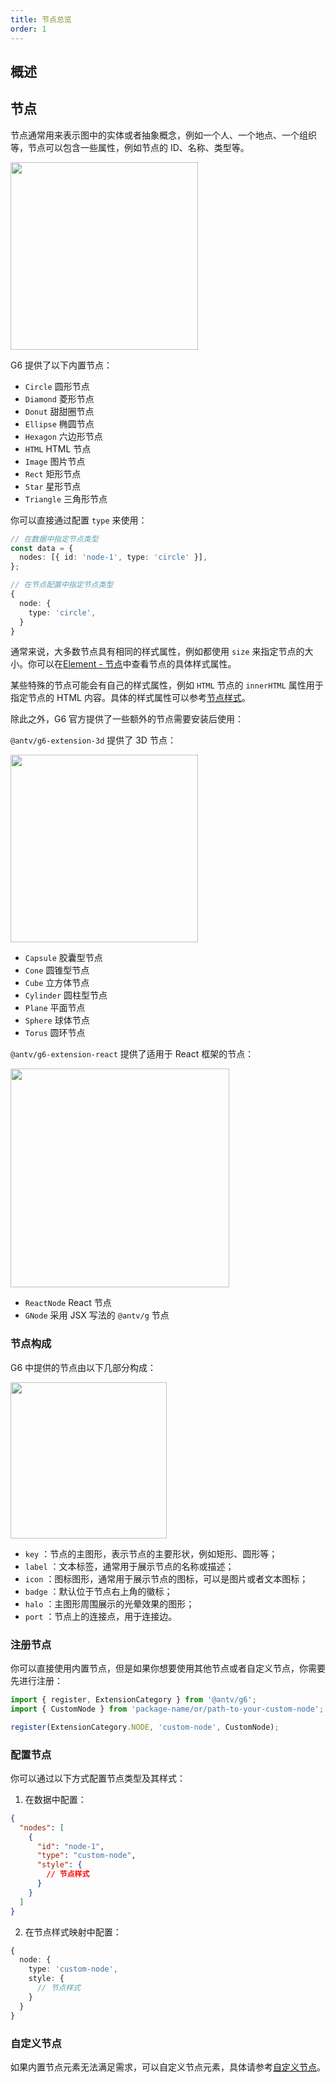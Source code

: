 ```yaml
---
title: 节点总览
order: 1
---
```


## 概述

## 节点

节点通常用来表示图中的实体或者抽象概念，例如一个人、一个地点、一个组织等，节点可以包含一些属性，例如节点的 ID、名称、类型等。

<image width="300" src="https://mdn.alipayobjects.com/huamei_qa8qxu/afts/img/A*TZt2S7Z0d-8AAAAAAAAAAAAADmJ7AQ/original" />

G6 提供了以下内置节点：

- `Circle` 圆形节点
- `Diamond` 菱形节点
- `Donut` 甜甜圈节点
- `Ellipse` 椭圆节点
- `Hexagon` 六边形节点
- `HTML` HTML 节点
- `Image` 图片节点
- `Rect` 矩形节点
- `Star` 星形节点
- `Triangle` 三角形节点

你可以直接通过配置 `type` 来使用：

```typescript
// 在数据中指定节点类型
const data = {
  nodes: [{ id: 'node-1', type: 'circle' }],
};

// 在节点配置中指定节点类型
{
  node: {
    type: 'circle',
  }
}
```

通常来说，大多数节点具有相同的样式属性，例如都使用 `size` 来指定节点的大小。你可以在[Element - 节点](/api/elements/nodes/base-node)中查看节点的具体样式属性。

某些特殊的节点可能会有自己的样式属性，例如 `HTML` 节点的 `innerHTML` 属性用于指定节点的 HTML 内容。具体的样式属性可以参考[节点样式](/api/elements/nodes/html)。

除此之外，G6 官方提供了一些额外的节点需要安装后使用：

`@antv/g6-extension-3d` 提供了 3D 节点：

<image width="300" src="https://mdn.alipayobjects.com/huamei_qa8qxu/afts/img/A*ShNXTp0u3vkAAAAAAAAAAAAADmJ7AQ/original" />

- `Capsule` 胶囊型节点
- `Cone` 圆锥型节点
- `Cube` 立方体节点
- `Cylinder` 圆柱型节点
- `Plane` 平面节点
- `Sphere` 球体节点
- `Torus` 圆环节点

`@antv/g6-extension-react` 提供了适用于 React 框架的节点：

<image width="350" src="https://mdn.alipayobjects.com/huamei_qa8qxu/afts/img/A*7jypQbkp00wAAAAAAAAAAAAADmJ7AQ/original" />

- `ReactNode` React 节点
- `GNode` 采用 JSX 写法的 `@antv/g` 节点

### 节点构成

G6 中提供的节点由以下几部分构成：

<image width="250" src="https://mdn.alipayobjects.com/huamei_qa8qxu/afts/img/A*Ot4bSbBx97EAAAAAAAAAAAAADmJ7AQ/original" />

- `key` ：节点的主图形，表示节点的主要形状，例如矩形、圆形等；
- `label` ：文本标签，通常用于展示节点的名称或描述；
- `icon` ：图标图形，通常用于展示节点的图标，可以是图片或者文本图标；
- `badge` ：默认位于节点右上角的徽标；
- `halo` ：主图形周围展示的光晕效果的图形；
- `port` ：节点上的连接点，用于连接边。

### 注册节点

你可以直接使用内置节点，但是如果你想要使用其他节点或者自定义节点，你需要先进行注册：

```typescript
import { register, ExtensionCategory } from '@antv/g6';
import { CustomNode } from 'package-name/or/path-to-your-custom-node';

register(ExtensionCategory.NODE, 'custom-node', CustomNode);
```

### 配置节点

你可以通过以下方式配置节点类型及其样式：

1. 在数据中配置：

```json
{
  "nodes": [
    {
      "id": "node-1",
      "type": "custom-node",
      "style": {
        // 节点样式
      }
    }
  ]
}
```

2. 在节点样式映射中配置：

```typescript
{
  node: {
    type: 'custom-node',
    style: {
      // 节点样式
    }
  }
}
```

### 自定义节点

如果内置节点元素无法满足需求，可以自定义节点元素，具体请参考[自定义节点](/manual/custom-extension/element#自定义节点)。
